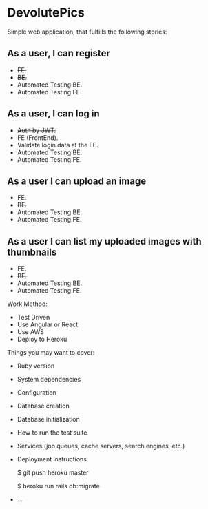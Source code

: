 # DevolutePics

Simple web application, that fulfills the following stories:

## As a user, I can register
- ~~FE.~~
- ~~BE.~~
- Automated Testing BE.
- Automated Testing FE.

## As a user, I can log in
- ~~Auth by JWT.~~
- ~~FE (FrontEnd).~~
- Validate login data at the FE.
- Automated Testing BE.
- Automated Testing FE.

## As a user I can upload an image
- ~~FE.~~
- ~~BE.~~
- Automated Testing BE.
- Automated Testing FE.

## As a user I can list my uploaded images with thumbnails
- ~~FE.~~
- ~~BE.~~
- Automated Testing BE.
- Automated Testing FE.

Work Method:

- Test Driven
- Use Angular or React
- Use AWS
- Deploy to Heroku

Things you may want to cover:

* Ruby version

* System dependencies

* Configuration

* Database creation

* Database initialization

* How to run the test suite

* Services (job queues, cache servers, search engines, etc.)

* Deployment instructions

    $ git push heroku master

    $ heroku run rails db:migrate
* ...
